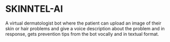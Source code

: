 # SKINNTEL-AI
A virtual dermatologist bot where the patient can upload an image of their skin or hair problems and give a voice description about the problem and in response, gets prevention tips from the bot vocally and in textual format.

